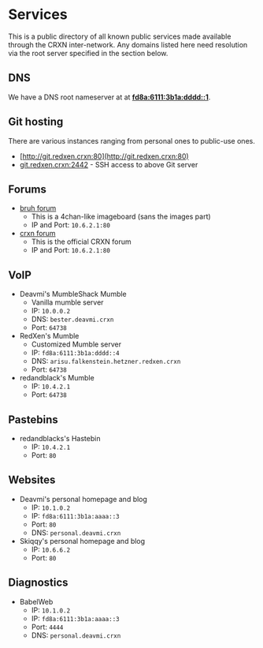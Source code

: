 Services
========

This is a public directory of all known public services made available through the CRXN inter-network. Any domains listed here need resolution via the root server specified in the section below.

## DNS

We have a DNS root nameserver at at **[fd8a:6111:3b1a:dddd::1]()**.

## Git hosting

There are various instances ranging from personal ones to public-use ones.

* [http://git.redxen.crxn:80](http://git.redxen.crxn:80)
* [git.redxen.crxn:2442]() - SSH access to above Git server

## Forums

* [bruh forum](http://10.6.2.1/bruh)
	- This is a 4chan-like imageboard (sans the images part)
	- IP and Port: `10.6.2.1:80`
* [crxn forum](http://10.6.2.1/crxn)
	- This is the official CRXN forum
	- IP and Port: `10.6.2.1:80`
	
## VoIP

* Deavmi's MumbleShack Mumble
	- Vanilla mumble server
	- IP: `10.0.0.2`
	- DNS: `bester.deavmi.crxn`
	- Port: `64738`
* RedXen's Mumble
	- Customized Mumble server
	- IP: `fd8a:6111:3b1a:dddd::4`
	- DNS: `arisu.falkenstein.hetzner.redxen.crxn`
	- Port: `64738`
* redandblack's Mumble
	- IP: `10.4.2.1`
	- Port: `64738`

## Pastebins

* redandblacks's Hastebin
 	- IP: `10.4.2.1`
 	- Port: `80`

## Websites

* Deavmi's personal homepage and blog
	- IP: `10.1.0.2`
	- IP: `fd8a:6111:3b1a:aaaa::3`
	- Port: `80`
	- DNS: `personal.deavmi.crxn`
* Skiqqy's personal homepage and blog
	- IP: `10.6.6.2`
	- Port: `80`

## Diagnostics

* BabelWeb
	- IP: `10.1.0.2`
	- IP: `fd8a:6111:3b1a:aaaa::3`
	- Port: `4444`
	- DNS: `personal.deavmi.crxn`

